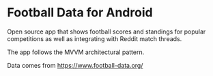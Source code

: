 # Football Data for Android
Open source app that shows football scores and standings for popular competitions as well as integrating with Reddit match threads.

The app follows the MVVM architectural pattern.

Data comes from https://www.football-data.org/


